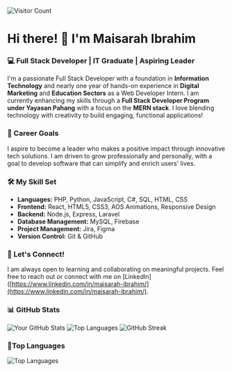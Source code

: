 ![Visitor Count](https://visitor-badge.glitch.me/badge?page_id=maiisr4h11.maiisr4h11)
# Hi there! 👋 I'm Maisarah Ibrahim 

### 💻 Full Stack Developer | IT Graduate | Aspiring Leader

I'm a passionate Full Stack Developer with a foundation in **Information Technology** and nearly one year of hands-on experience in **Digital Marketing** and **Education Sectors** as a Web Developer Intern. I am currently enhancing my skills through a **Full Stack Developer Program under Yayasan Pahang** with a focus on the **MERN stack**. I love blending technology with creativity to build engaging, functional applications!

### 🎯 Career Goals
I aspire to become a leader who makes a positive impact through innovative tech solutions. I am driven to grow professionally and personally, with a goal to develop software that can simplify and enrich users' lives.

### 🛠️ My Skill Set
- **Languages:** PHP, Python, JavaScript, C#, SQL, HTML, CSS
- **Frontend:** React, HTML5, CSS3, AOS Animations, Responsive Design
- **Backend:** Node.js, Express, Laravel
- **Database Management:** MySQL, Firebase
- **Project Management:** Jira, Figma
- **Version Control:** Git & GitHub

### 🚀 Let's Connect!
I am always open to learning and collaborating on meaningful projects. Feel free to reach out or connect with me on [LinkedIn]([https://www.linkedin.com/in/maisarah-ibrahim/](https://www.linkedin.com/in/maisarah-ibrahim/).

### 📊 GitHub Stats
![Your GitHub Stats](https://github-readme-stats.vercel.app/api?username=maiisr4h11&show_icons=true&theme=tokyonight)
![Top Languages](https://github-readme-stats.vercel.app/api/top-langs/?username=maiisr4h11&layout=compact&theme=tokyonight)
![GitHub Streak](https://streak-stats.demolab.com?user=maiisr4h11&theme=radical)

### 👾Top Languages
![Top Languages](https://github-readme-stats.vercel.app/api/top-langs/?username=maiisr4h11&layout=compact&theme=radical)
